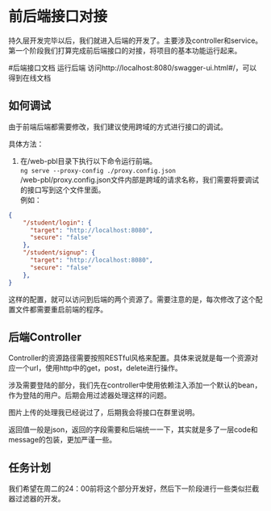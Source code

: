 # 前后端接口对接  

持久层开发完毕以后，我们就进入后端的开发了。主要涉及controller和service。第一个阶段我们打算完成前后端接口的对接，将项目的基本功能运行起来。  

#后端接口文档
运行后端 访问http://localhost:8080/swagger-ui.html#/，可以得到在线文档

## 如何调试

由于前端后端都需要修改，我们建议使用跨域的方式进行接口的调试。  

具体方法：  
1. 在/web-pbl目录下执行以下命令运行前端。  
`ng serve --proxy-config ./proxy.config.json`  
/web-pbl/proxy.config.json文件内部是跨域的请求名称，我们需要将要调试的接口写到这个文件里面。  
例如：  
```json
{
    "/student/login": {
      "target": "http://localhost:8080",
      "secure": "false"
    },
    "/student/signup": {
      "target": "http://localhost:8080",
      "secure": "false"
    },
}
```
这样的配置，就可以访问到后端的两个资源了。需要注意的是，每次修改了这个配置文件都需要重启前端的程序。  


## 后端Controller

Controller的资源路径需要按照RESTful风格来配置。具体来说就是每一个资源对应一个url，使用http中的get，post，delete进行操作。  

涉及需要登陆的部分，我们先在controller中使用依赖注入添加一个默认的bean，作为登陆的用户。后期会用过滤器处理这样的问题。

图片上传的处理我已经说过了，后期我会将接口在群里说明。  

返回值一般是json，返回的字段需要和后端统一一下，其实就是多了一层code和message的包装，更加严谨一些。  

## 任务计划  

我们希望在周二的24：00前将这个部分开发好，然后下一阶段进行一些类似拦截器过滤器的开发。


